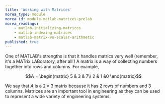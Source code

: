 ```yaml
---
title: 'Working with Matrices'
morea_type: module
morea_id: module-matlab-matrices-prelab
morea_readings:
    - matlab-initializing-matrices
    - matlab-indexing-matrices
    - matlab-matrix-vs-scalar-arithmetic
published: true
---
```

One of MATLAB's strengths is that it handles matrics very well
(remember, it's a MATrix LABoratory, after all!) A matrix is a way of collecting numbers together into rows and columns. For example,

$$A = \begin{matrix}
	5 & 3 & 7\\
	2 & 1 &0
\end{matrix}$$

We say that $A$ is a $2\times3$ matrix because it has 2 rows of
numbers and 3 columns. Matrices are an important tool in engineering
as they can be used to represent a wide variety of engineering systems.
